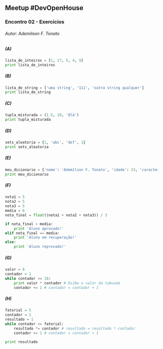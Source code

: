 ## Meetup #DevOpenHouse
### Encontro 02 - Exercícios
###### Autor: Ademílson F. Tonato

##### (A)
```python
lista_de_inteiros = [1, 17, 5, 4, 9]
print lista_de_inteiros
```

##### (B)
```python
lista_de_string = ['uma string', '111', 'outra string qualquer']
print lista_de_string
```

##### (C)
```python
tupla_misturada = (1.5, 10, 'Olá')
print tupla_misturada
```

##### (D)
```python
sets_aleatoria = {1, 'abc', 'def', 1}
print sets_aleatoria
```

##### (E)
```python
meu_dicionario = {'nome': 'Ademílson F. Tonato', 'idade': 23, 'caracteristicas': ['magro', 'alto']}
print meu_dicionario
```

##### (F)
```python
nota1 = 5
nota2 = 5
nota3 = 5
media = 6
nota_final = float((nota1 + nota2 + nota3)) / 3

if nota_final > media:
	print 'Aluno aprovado!'
elif nota_final == media:
	print 'Aluno em recuperação!'
else:
	print 'Aluno reprovado!'
```

##### (G)
```python
valor = 6
contador = 1
while contador <= 10:
	print valor * contador # Exibe o valor da tabuada
	contador += 1 # contador = contador + 1
```

##### (H)
```python
fatorial = 5
contador = 1
resultado = 1
while contador <= fatorial:
	resultado *= contador # resultado = resultado * contador
	contador += 1 # contador = contador + 1

print resultado
```
